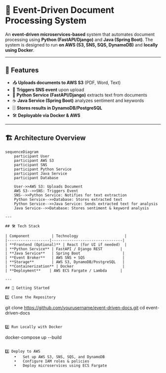 # 📄 Event-Driven Document Processing System

An **event-driven microservices-based** system that automates document processing using **Python (FastAPI/Django)** and **Java (Spring Boot)**. The system is designed to run **on AWS (S3, SNS, SQS, DynamoDB)** and **locally using Docker**.

---

## 🌟 Features
- 📤 **Uploads documents to AWS S3** (PDF, Word, Text)
- 🔔 **Triggers SNS event** upon upload
- 🐍 **Python Service (FastAPI/Django)** extracts text from documents
- ☕ **Java Service (Spring Boot)** analyzes sentiment and keywords
- 🗄 **Stores results in DynamoDB/PostgreSQL**
- 🛠 **Deployable via Docker & AWS**

---

## 🏗 Architecture Overview

```mermaid
sequenceDiagram
    participant User
    participant AWS S3
    participant SNS
    participant Python Service
    participant Java Service
    participant Database

    User->>AWS S3: Uploads Document
    AWS S3-->>SNS: Triggers Event
    SNS-->>Python Service: Notifies for text extraction
    Python Service-->>Database: Stores extracted text
    Python Service-->>Java Service: Sends extracted text for analysis
    Java Service-->>Database: Stores sentiment & keyword analysis

---

## 🛠 Tech Stack

| Component          | Technology                     |
|-------------------|--------------------------------|
| **Frontend (Optional)** | React (for UI if needed)  |
| **Python Service** | FastAPI / Django REST        |
| **Java Service**   | Spring Boot                   |
| **Event Broker**   | AWS SNS + SQS                 |
| **Storage**        | AWS S3, DynamoDB/PostgreSQL   |
| **Containerization** | Docker                      |
| **Deployment**    | AWS ECS Fargate / Lambda      |

---

## 🚀 Getting Started

1️⃣ Clone the Repository
```
git clone https://github.com/yourusername/event-driven-docs.git
cd event-driven-docs
```

2️⃣ Run Locally with Docker
```
docker-compose up --build
```

3️⃣ Deploy to AWS
	•	Set up AWS S3, SNS, SQS, and DynamoDB
	•	Configure IAM roles & policies
	•	Deploy microservices using ECS Fargate
